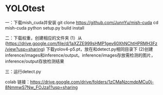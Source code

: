# YOLOtest
一：下载mish_cuda并安装
  git clone https://github.com/JunnYu/mish-cuda
  cd mish-cuda
  python setup.py build install
  
二：下载权重，创建相应的文件夹
  (1）从(https://drive.google.com/file/d/1aXZZE999sHMP1gev60XhNChtHPRMH3Fz/view?usp=sharing) 下载yolov4-p5.pt，放在和detect.py相同目录下
  (2)创建inference/images和inference/output。inference/images存放需检测的图片，inference/output存放检测结果

三：运行detect.py
  
colab 链接：https://drive.google.com/drive/folders/1zCMaNzcmdpMCu0j-8NmmwS7Nw_FOJza1?usp=sharing
